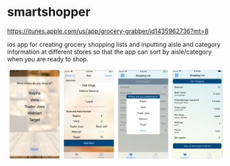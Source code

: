 # smartshopper

https://itunes.apple.com/us/app/grocery-grabber/id1435962736?mt=8

ios app for creating grocery shopping lists and inputting aisle and category information at different stores so that the app can sort by aisle/category when you are ready to shop.

!["Screenshots"](https://github.com/shobel/smartshopper/blob/master/Screen%20Shot%202018-09-14%20at%209.12.58%20PM.png)

